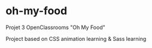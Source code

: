 # oh-my-food
Projet 3 OpenClassrooms "Oh My Food"

Project based on CSS animation learning & Sass learning
